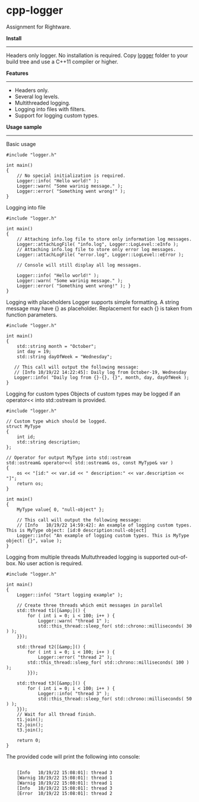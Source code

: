 # cpp-logger

Assignment for Rightware.

**Install**

---

Headers only logger. No installation is required. Copy [logger](https://github.com/slava-voronov/cpp-logger/tree/main/logger) folder to your build tree and use a C++11 compiler or higher.

**Features**

---

* Headers only.
* Several log levels.
* Multithreaded logging.
* Logging into files with filters.
* Support for logging custom types.

**Usage sample**

---

Basic usage

```
#include "logger.h"

int main()
{
    // No special initialization is required.
    Logger::info( "Hello world!" );
    Logger::warn( "Some warinig message." );
    Logger::error( "Something went wrong!" );
}
```

Logging into file

```
#include "logger.h" 

int main()
{
    // Attaching info.log file to store only information log messages.
    Logger::attachLogFile( "info.log", Logger::LogLevel::eInfo );
    // Attaching info.log file to store only error log messages.
    Logger::attachLogFile( "error.log", Logger::LogLevel::eError );

    // Console will still display all log messages.

    Logger::info( "Hello world!" );
    Logger::warn( "Some warinig message." );
    Logger::error( "Something went wrong!" ); }
}
```

Logging with placeholders
Logger supports simple formatting. A string message may have {} as placeholder. Replacement for each {} is taken from function parameters.

```
#include "logger.h"

int main() 
{
    std::string month = "October";
    int day = 19;
    std::string dayOfWeek = "Wednesday";

   // This call will output the following message:
   // [Info 10/19/22 14:22:45]: Daily log from October-19, Wednesday
   Logger::info( "Daily log from {}-{}, {}", month, day, dayOfWeek ); 
}
```

Logging for custom types
Objects of custom types may be logged if an operator<< into std::ostream is provided.

```
#include "logger.h"

// Custom type which should be logged.
struct MyType
{
    int id;
    std::string description;
};

// Operator for output MyType into std::ostream
std::ostream& operator<<( std::ostream& os, const MyType& var )
{
    os << "[id:" << var.id << " description:" << var.description << "]";
    return os;
}

int main() 
{ 
    MyType value{ 0, "null-object" };

    // This call will output the following message: 
    // [Info   10/19/22 14:59:42]: An example of logging custom types. This is MyType object: [id:0 description:null-object]
    Logger::info( "An example of logging custom types. This is MyType object: {}", value );
}
```

Logging from multiple threads
Multuthreaded logging is supported out-of-box. No user action is required.

```
#include "logger.h"

int main()
{
    Logger::info( "Start logging example" );

    // Create three threads which emit messages in parallel
    std::thread t1([&amp;]() {
        for ( int i = 0; i < 100; i++ )	{
            Logger::warn( "thread 1" );
            std::this_thread::sleep_for( std::chrono::milliseconds( 30 ) );
	}});

    std::thread t2([&amp;]() {
        for ( int i = 0; i < 100; i++ )	{
            Logger::error( "thread 2" );
	    std::this_thread::sleep_for( std::chrono::milliseconds( 100 ) );
        }});

    std::thread t3([&amp;]() {
        for ( int i = 0; i < 100; i++ )	{
            Logger::info( "thread 3" );
            std::this_thread::sleep_for( std::chrono::milliseconds( 50 ) );
	}});
    // Wait for all thread finish.
    t1.join();
    t2.join();
    t3.join();

    return 0;
}
```

The provided code will print the following into console:

```

    [Info   10/19/22 15:08:01]: thread 3
    [Warnig 10/19/22 15:08:01]: thread 1
    [Warnig 10/19/22 15:08:01]: thread 1
    [Info   10/19/22 15:08:01]: thread 3
    [Error  10/19/22 15:08:01]: thread 2
```
